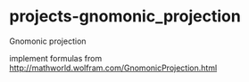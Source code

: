 # projects-gnomonic_projection
Gnomonic projection

implement formulas from http://mathworld.wolfram.com/GnomonicProjection.html

